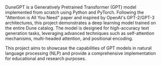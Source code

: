 DuneGPT is a Generatively Pretrained Transformer (GPT) model implemented from scratch using Python and PyTorch. Following the "Attention is All You Need" paper and inspired by OpenAI's GPT-2/GPT-3 architectures, this project demonstrates a deep learning model trained on the entire Dune catalog. The model is designed for high-accuracy text generation tasks, leveraging advanced techniques such as self-attention mechanisms, multi-headed attention, and positional encoding.

This project aims to showcase the capabilities of GPT models in natural language processing (NLP) and provide a comprehensive implementation for educational and research purposes.

